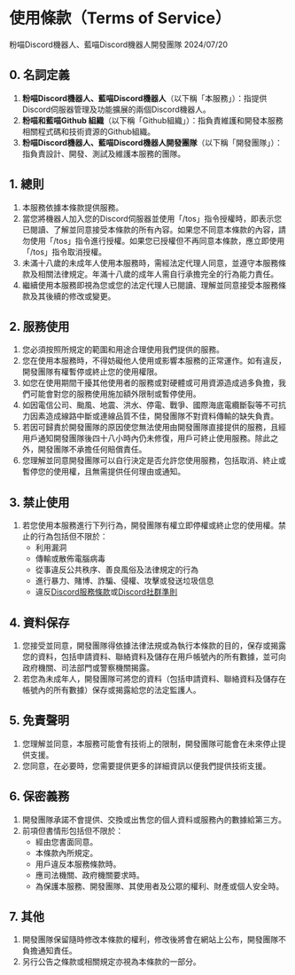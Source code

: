# 使用條款（Terms of Service）

粉喵Discord機器人、藍喵Discord機器人開發團隊 2024/07/20

## 0. 名詞定義
1. **粉喵Discord機器人、藍喵Discord機器人**（以下稱「本服務」）：指提供Discord伺服器管理及功能擴展的兩個Discord機器人。
2. **粉喵和藍喵Github 組織**（以下稱「Github組織」）：指負責維護和開發本服務相關程式碼和技術資源的Github組織。
3. **粉喵Discord機器人、藍喵Discord機器人開發團隊**（以下稱「開發團隊」）：指負責設計、開發、測試及維護本服務的團隊。

## 1. 總則
1. 本服務依據本條款提供服務。
2. 當您將機器人加入您的Discord伺服器並使用「/tos」指令授權時，即表示您已閱讀、了解並同意接受本條款的所有內容。如果您不同意本條款的內容，請勿使用「/tos」指令進行授權。如果您已授權但不再同意本條款，應立即使用「/tos」指令取消授權。
3. 未滿十八歲的未成年人使用本服務時，需經法定代理人同意，並遵守本服務條款及相關法律規定。年滿十八歲的成年人需自行承擔完全的行為能力責任。
4. 繼續使用本服務即視為您或您的法定代理人已閱讀、理解並同意接受本服務條款及其後續的修改或變更。

## 2. 服務使用
1. 您必須按照所規定的範圍和用途合理使用我們提供的服務。
2. 您在使用本服務時，不得妨礙他人使用或影響本服務的正常運作。如有違反，開發團隊有權暫停或終止您的使用權限。
3. 如您在使用期間干擾其他使用者的服務或對硬體或可用資源造成過多負擔，我們可能會對您的服務使用施加額外限制或暫停使用。
4. 如因電信公司、颱風、地震、洪水、停電、戰爭、國際海底電纜斷裂等不可抗力因素造成線路中斷或連線品質不佳，開發團隊不對資料傳輸的缺失負責。
5. 若因可歸責於開發團隊的原因使您無法使用由開發團隊直接提供的服務，且經用戶通知開發團隊後四十八小時內仍未修復，用戶可終止使用服務。除此之外，開發團隊不承擔任何賠償責任。
6. 您理解並同意開發團隊可以自行決定是否允許您使用服務，包括取消、終止或暫停您的使用權，且無需提供任何理由或通知。

## 3. 禁止使用
1. 若您使用本服務進行下列行為，開發團隊有權立即停權或終止您的使用權。禁止的行為包括但不限於：
    - 利用漏洞
    - 傳輸或散佈電腦病毒
    - 從事違反公共秩序、善良風俗及法律規定的行為
    - 進行暴力、賭博、詐騙、侵權、攻擊或發送垃圾信息
    - 違反[Discord服務條款](https://discord.com/terms)或[Discord社群準則](https://discord.com/guidelines)

## 4. 資料保存
1. 您接受並同意，開發團隊得依據法律法規或為執行本條款的目的，保存或揭露您的資料，包括申請資料、聯絡資料及儲存在用戶帳號內的所有數據，並可向政府機關、司法部門或警察機關揭露。
2. 若您為未成年人，開發團隊可將您的資料（包括申請資料、聯絡資料及儲存在帳號內的所有數據）保存或揭露給您的法定監護人。

## 5. 免責聲明
1. 您理解並同意，本服務可能會有技術上的限制，開發團隊可能會在未來停止提供支援。
2. 您同意，在必要時，您需要提供更多的詳細資訊以便我們提供技術支援。

## 6. 保密義務
1. 開發團隊承諾不會提供、交換或出售您的個人資料或服務內的數據給第三方。
2. 前項但書情形包括但不限於：
    - 經由您書面同意。
    - 本條款內所規定。
    - 用戶違反本服務條款時。
    - 應司法機關、政府機關要求時。
    - 為保護本服務、開發團隊、其使用者及公眾的權利、財產或個人安全時。

## 7. 其他
1. 開發團隊保留隨時修改本條款的權利，修改後將會在網站上公布，開發團隊不負擔通知責任。
2. 另行公告之條款或相關規定亦視為本條款的一部分。
